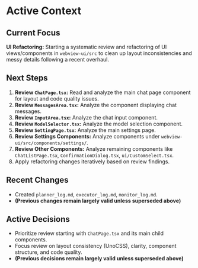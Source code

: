 # Active Context

## Current Focus
**UI Refactoring:** Starting a systematic review and refactoring of UI views/components in `webview-ui/src` to clean up layout inconsistencies and messy details following a recent overhaul.

## Next Steps
1.  **Review `ChatPage.tsx`:** Read and analyze the main chat page component for layout and code quality issues.
2.  **Review `MessagesArea.tsx`:** Analyze the component displaying chat messages.
3.  **Review `InputArea.tsx`:** Analyze the chat input component.
4.  **Review `ModelSelector.tsx`:** Analyze the model selection component.
5.  **Review `SettingPage.tsx`:** Analyze the main settings page.
6.  **Review Settings Components:** Analyze components under `webview-ui/src/components/settings/`.
7.  **Review Other Components:** Analyze remaining components like `ChatListPage.tsx`, `ConfirmationDialog.tsx`, `ui/CustomSelect.tsx`.
8.  Apply refactoring changes iteratively based on review findings.

## Recent Changes
*   Created `planner_log.md`, `executor_log.md`, `monitor_log.md`.
*   **(Previous changes remain largely valid unless superseded above)**

## Active Decisions
*   Prioritize review starting with `ChatPage.tsx` and its main child components.
*   Focus review on layout consistency (UnoCSS), clarity, component structure, and code quality.
*   **(Previous decisions remain largely valid unless superseded above)**
